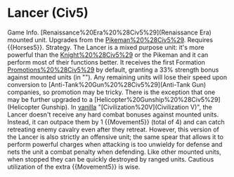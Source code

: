 # Lancer (Civ5)

Game Info.
[Renaissance%20Era%20%28Civ5%29](Renaissance Era) mounted unit. Upgrades from the [Pikeman%20%28Civ5%29](Pikeman). Requires {{Horses5}}.
Strategy.
The Lancer is a mixed purpose unit: it's more powerful than the [Knight%20%28Civ5%29](Knight) or the Pikeman and it can perform most of their functions better. It receives the first Formation [Promotions%20%28Civ5%29](promotion) by default, granting a 33% strength bonus against mounted units (in "").
Any remaining units will lose their speed upon conversion to [Anti-Tank%20Gun%20%28Civ5%29](Anti-Tank Gun) companies, so promotion may be tricky. There is the exception that one may be further upgraded to a [Helicopter%20Gunship%20%28Civ5%29](Helicopter Gunship).
In [vanilla](vanilla) "[Civilization%20V](Civilization V)", the Lancer doesn't receive any hard combat bonuses against mounted units. Instead, it can outpace them by 1 {{Movement5}} (total of 4) and can catch retreating enemy cavalry even after they retreat.
However, this version of the Lancer is also strictly an offensive unit; the same spear that allows it to perform powerful charges when attacking is too unwieldy for defense and nets the unit a combat penalty when defending. Like other mounted units, when stopped they can be quickly destroyed by ranged units. Cautious utilization of the extra {{Movement5}} is wise.